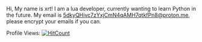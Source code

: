 Hi, My name is xrt! I am a lua developer, currently wanting to learn Python in the future.
My email is 5dkyQHivc7zYxjCmN4qAMH7qtkfPn8@proton.me, please encrypt your emails if you can.

Profile Views:
[![HitCount](https://hits.dwyl.com/xrtzrr/xrtzrr/xrtzrr.svg?style=flat-square)](http://hits.dwyl.com/xrtzrr/xrtzrr/xrtzrr)
